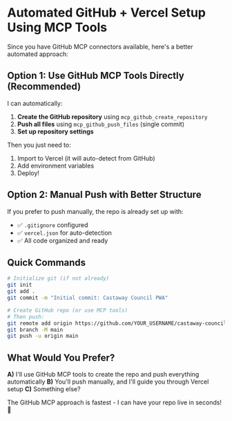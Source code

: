 # Automated GitHub + Vercel Setup Using MCP Tools

Since you have GitHub MCP connectors available, here's a better automated approach:

## Option 1: Use GitHub MCP Tools Directly (Recommended)

I can automatically:
1. **Create the GitHub repository** using `mcp_github_create_repository`
2. **Push all files** using `mcp_github_push_files` (single commit)
3. **Set up repository settings**

Then you just need to:
1. Import to Vercel (it will auto-detect from GitHub)
2. Add environment variables
3. Deploy!

## Option 2: Manual Push with Better Structure

If you prefer to push manually, the repo is already set up with:
- ✅ `.gitignore` configured
- ✅ `vercel.json` for auto-detection
- ✅ All code organized and ready

## Quick Commands

```bash
# Initialize git (if not already)
git init
git add .
git commit -m "Initial commit: Castaway Council PWA"

# Create GitHub repo (or use MCP tools)
# Then push:
git remote add origin https://github.com/YOUR_USERNAME/castaway-council.git
git branch -M main
git push -u origin main
```

## What Would You Prefer?

**A)** I'll use GitHub MCP tools to create the repo and push everything automatically
**B)** You'll push manually, and I'll guide you through Vercel setup
**C)** Something else?

The GitHub MCP approach is fastest - I can have your repo live in seconds! 🚀
